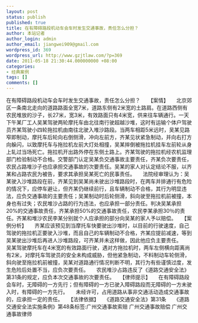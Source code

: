 ```yaml
---
layout: post
status: publish
published: true
title: 在有障碍路段机动车会车时发生交通事故，责任怎么分担？
author: 本站记者
author_login: admin
author_email: jiangwei909@gmail.com
wordpress_id: 369
wordpress_url: http://www.gzjtlaw.com/?p=369
date: 2011-05-18 21:30:44.000000000 +08:00
categories:
- 经典案例
tags: []
comments: []
---
```

在有障碍路段机动车会车时发生交通事故，责任怎么分担？　　【案情】　　北京郊区一条南北走向的道路路面全宽7米，道路东侧有2米宽的土路肩。在道路西侧有农民堆放的沙子，长27米，宽3米，有效路面只有4米宽，供来往车辆通行。一天下午某厂工人吴某驾驶两轮摩托车由北往南行驶超越沙堆，这时有运输个体户驾驶员齐某驾驶小四轮拖拉机由南往北驶入堆沙路段。当两车相距5米远时，吴某见路窄即制动，摩托车后轮向右倒侧滑，冲向左前方，齐某见状紧急制动，并向右打方向躲闪，以致摩托车与拖拉机左前大灯处相撞，吴某摔倒被拖拉机挂车左前轮从身上轧过当场死亡。拖拉机开出路外停在东侧土路上。齐某驾驶的拖拉机经农机监理部门检验制动不合格。交警部门认定吴某负交通事故主要责任，齐某负次要责任，农民占路堆沙子也应承担交通事故的次要责任。吴某的家人对认定结论不服，以齐某和占路农民为被告，要求其承担吴某死亡的民事责任。　　法院经审理认为：吴某驶入沙堆路段在前，齐某见到吴某尚未驶出沙堆路段时，在两车并排通行有危险的情况下，应停车避让，但齐某仍继续前行，且车辆制动不合格，其行为明显违法，应负交通事故的主要责任；吴某制动时后轮侧滑，斜向驶至拖拉机前被撞，本身也有过失；农民堆沙占路的行为违法，也应承担一部分责任。判决吴某承担20%的交通事故责任，齐某承担50%的交通事故责任，农民李某承担30％的责任。齐某和堆沙农民李某分别就个人应承担的部分向吴某的家人予以赔偿。　　【案例分析】　　齐某应该预见到当摩托车快要驶出沙堆时，以目前的行驶速度，自己驾驶的拖拉机正要驶入沙堆，而且自己的车辆制动不合格，齐某应提前减速，等到吴某驶出沙堆后再进人沙堆路段，可齐某并未这样做，因此他应负主要责任。　　吴某驾驶摩托车在4米宽的有效路面行驶，遇对方拖拉机时，两车左侧横向距离尚有2米，对摩托车驾驶员的安全未构成威胁，但他紧急制动，不料制动车轮侧滑，斜向驶至拖拉机前被撞，吴某对道路通行情况判断不明，其行为有些谨慎过度，发生危险后处置不当，应负次要责任。　　农民堆沙占路违反了《道路交通安全法》第31条的规定，应负本次交通事故的次要责任。　　【律师提示】　　在有障碍路段会车时，无障碍的一方先行；但有障碍的一方已驶入障碍路段而无障碍的一方未驶入时，有障碍的一方先行。　　未经许可，占用道路从事非交通活动造成交通事故的，应承担一定的责任。　　【法律依据】　　《道路交通安全法》第31条　　《道路交通安全法实施条例》第48条标签:广州交通事故索赔 广州交通事故赔偿 广州交通事故律师
